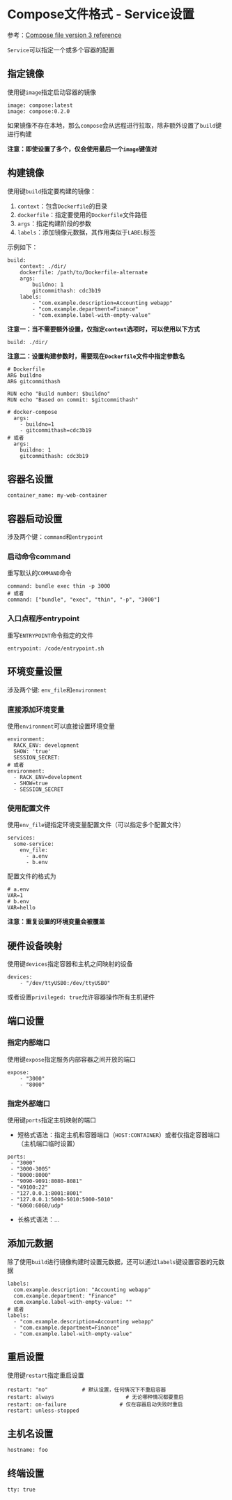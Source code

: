 # Compose文件格式 - Service设置

参考：[Compose file version 3 reference](https://docs.docker.com/compose/compose-file/)

`Service`可以指定一个或多个容器的配置

## 指定镜像

使用键`image`指定启动容器的镜像

```
image: compose:latest
image: compose:0.2.0
```

如果镜像不存在本地，那么`compose`会从远程进行拉取，除非额外设置了`build`键进行构建

**注意：即使设置了多个，仅会使用最后一个`image`键值对**

## 构建镜像

使用键`build`指定要构建的镜像：

1. `context`：包含`Dockerfile`的目录
2. `dockerfile`：指定要使用的`Dockerfile`文件路径
3. `args`：指定构建阶段的参数
4. `labels`：添加镜像元数据，其作用类似于`LABEL`标签

示例如下：

```
build:
    context: ./dir/
    dockerfile: /path/to/Dockerfile-alternate
    args:
        buildno: 1
        gitcommithash: cdc3b19
    labels:
        - "com.example.description=Accounting webapp"
        - "com.example.department=Finance"
        - "com.example.label-with-empty-value"
```

**注意一：当不需要额外设置，仅指定`context`选项时，可以使用以下方式**

```
build: ./dir/
```

**注意二：设置构建参数时，需要现在`Dockerfile`文件中指定参数名**

```
# Dockerfile
ARG buildno
ARG gitcommithash

RUN echo "Build number: $buildno"
RUN echo "Based on commit: $gitcommithash"

# docker-compose
  args:
    - buildno=1
    - gitcommithash=cdc3b19
# 或者
  args:
    buildno: 1
    gitcommithash: cdc3b19
```

## 容器名设置

```
container_name: my-web-container
```

## 容器启动设置

涉及两个键：`command`和`entrypoint`

### 启动命令command

重写默认的`COMMAND`命令

```
command: bundle exec thin -p 3000
# 或者
command: ["bundle", "exec", "thin", "-p", "3000"]
```

### 入口点程序entrypoint

重写`ENTRYPOINT`命令指定的文件

```
entrypoint: /code/entrypoint.sh
```

## 环境变量设置

涉及两个键: `env_file`和`environment`

### 直接添加环境变量

使用`environment`可以直接设置环境变量

```
environment:
  RACK_ENV: development
  SHOW: 'true'
  SESSION_SECRET:
# 或者
environment:
  - RACK_ENV=development
  - SHOW=true
  - SESSION_SECRET
```

### 使用配置文件

使用`env_file`键指定环境变量配置文件（可以指定多个配置文件）

```
services:
  some-service:
    env_file:
      - a.env
      - b.env
```

配置文件的格式为

```
# a.env
VAR=1
# b.env
VAR=hello
```

**注意：重复设置的环境变量会被覆盖**

## 硬件设备映射

使用键`devices`指定容器和主机之间映射的设备

```
devices:
    - "/dev/ttyUSB0:/dev/ttyUSB0"
```

或者设置`privileged: true`允许容器操作所有主机硬件

## 端口设置

### 指定内部端口

使用键`expose`指定服务内部容器之间开放的端口

```
expose:
    - "3000"
    - "8000"
```

### 指定外部端口

使用键`ports`指定主机映射的端口

* 短格式语法：指定主机和容器端口（`HOST:CONTAINER`）或者仅指定容器端口（主机端口临时设置）

```
ports:
 - "3000"
 - "3000-3005"
 - "8000:8000"
 - "9090-9091:8080-8081"
 - "49100:22"
 - "127.0.0.1:8001:8001"
 - "127.0.0.1:5000-5010:5000-5010"
 - "6060:6060/udp"
```

* 长格式语法：...
 
## 添加元数据

除了使用`build`进行镜像构建时设置元数据，还可以通过`labels`键设置容器的元数据

```
labels:
  com.example.description: "Accounting webapp"
  com.example.department: "Finance"
  com.example.label-with-empty-value: ""
# 或者
labels:
  - "com.example.description=Accounting webapp"
  - "com.example.department=Finance"
  - "com.example.label-with-empty-value"
```

## 重启设置

使用键`restart`指定重启设置

```
restart: "no" 　　　　　　# 默认设置，任何情况下不重启容器
restart: always                       # 无论哪种情况都要重启 
restart: on-failure                 # 仅在容器启动失败时重启
restart: unless-stopped
```

## 主机名设置

```
hostname: foo
```

## 终端设置

```
tty: true
```